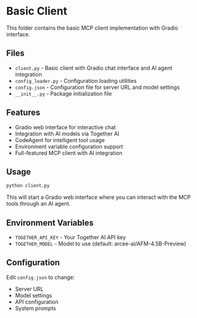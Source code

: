 # Basic Client

This folder contains the basic MCP client implementation with Gradio interface.

## Files

- `client.py` - Basic client with Gradio chat interface and AI agent integration
- `config_loader.py` - Configuration loading utilities
- `config.json` - Configuration file for server URL and model settings
- `__init__.py` - Package initialization file

## Features

- Gradio web interface for interactive chat
- Integration with AI models via Together AI
- CodeAgent for intelligent tool usage
- Environment variable configuration support
- Full-featured MCP client with AI integration

## Usage

```bash
python client.py
```

This will start a Gradio web interface where you can interact with the MCP tools through an AI agent.

## Environment Variables

- `TOGETHER_API_KEY` - Your Together AI API key
- `TOGETHER_MODEL` - Model to use (default: arcee-ai/AFM-4.5B-Preview)

## Configuration

Edit `config.json` to change:
- Server URL
- Model settings
- API configuration
- System prompts
